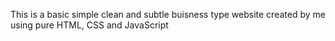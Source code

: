 This is a basic simple clean and subtle buisness type website created by me using pure HTML, CSS and JavaScript
